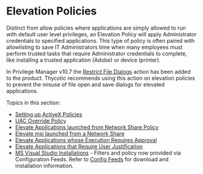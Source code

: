 [title]: # (Elevation Policies)
[tags]: # (elevate)
[priority]: # (3)
# Elevation Policies

Distinct from allow policies where applications are simply allowed to run with default user level privileges, an Elevation Policy will apply Administrator credentials to specified applications. This type of policy is often paired with allowlisting to save IT Administrators time when many employees must perform trusted tasks that require Administrator credentials to complete, like installing a trusted application (Adobe) or device (printer).

In Privilege Manager v10.7 the [Restrict File Dialogs](../../../../admin/actions/default-actions.md#Restrict_File_Dialogs) action has been added to the product. Thycotic recommends using this action on elevation policies to prevent the misuse of file open and save dialogs for elevated applications.

Topics in this section:

* [Setting up ActiveX Policies](active-x.md)
* [UAC Override Policy](uac-override.md)
* [Elevate Applications launched from Network Share Policy](network-share.md)
* [Elevate msi launched from a Network Share](msi.md)
* [Elevate Applications whose Execution Requires Approval](app-req-app.md)
* [Elevate Applications that Require User Justification](user-just.md)
* [MS Visual Studio Installations](ms-visual-studio.md) - Filters and policy now provided via Configuration Feeds. Refer to [Config Feeds](../../../../admin/config-feeds/index.md) for download and installation information.
